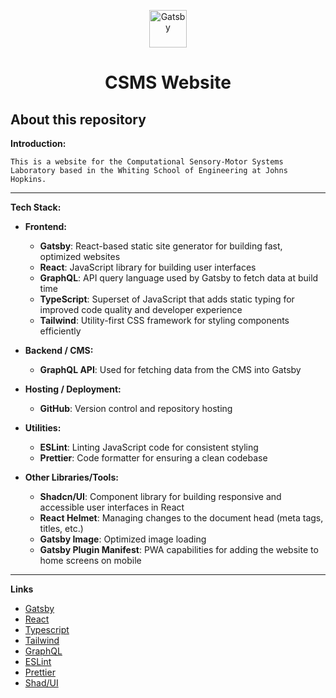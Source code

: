 <p align="center">
  <a href="https://www.gatsbyjs.com/?utm_source=starter&utm_medium=readme&utm_campaign=minimal-starter-ts">
    <img alt="Gatsby" src="https://www.gatsbyjs.com/Gatsby-Monogram.svg" width="60" />
  </a>
</p>
<h1 align="center">
  CSMS Website
</h1>

## About this repository

  **Introduction:**

    This is a website for the Computational Sensory-Motor Systems Laboratory based in the Whiting School of Engineering at Johns Hopkins.

---

**Tech Stack:**

- **Frontend:**
  - **Gatsby**: React-based static site generator for building fast, optimized websites
  - **React**: JavaScript library for building user interfaces
  - **GraphQL**: API query language used by Gatsby to fetch data at build time
  - **TypeScript**: Superset of JavaScript that adds static typing for improved code quality and developer experience
  - **Tailwind**: Utility-first CSS framework for styling components efficiently

- **Backend / CMS:**
  - **GraphQL API**: Used for fetching data from the CMS into Gatsby

- **Hosting / Deployment:**
  - **GitHub**: Version control and repository hosting

- **Utilities:**
  - **ESLint**: Linting JavaScript code for consistent styling
  - **Prettier**: Code formatter for ensuring a clean codebase

- **Other Libraries/Tools:**
  - **Shadcn/UI**: Component library for building responsive and accessible user interfaces in React
  - **React Helmet**: Managing changes to the document head (meta tags, titles, etc.)
  - **Gatsby Image**: Optimized image loading
  - **Gatsby Plugin Manifest**: PWA capabilities for adding the website to home screens on mobile

---

  **Links**

  - [Gatsby](https://www.gatsbyjs.com/docs/?utm_source=starter&utm_medium=readme&utm_campaign=minimal-starter-ts)
  - [React](https://www.gatsbyjs.com/docs/tutorial/?utm_source=starter&utm_medium=readme&utm_campaign=minimal-starter-ts)
  - [Typescript](https://www.gatsbyjs.com/docs/how-to/?utm_source=starter&utm_medium=readme&utm_campaign=minimal-starter-ts)
  - [Tailwind](https://www.gatsbyjs.com/docs/api-reference/?utm_source=starter&utm_medium=readme&utm_campaign=minimal-starter-ts)
  - [GraphQL](https://www.gatsbyjs.com/plugins?utm_source=starter&utm_medium=readme&utm_campaign=minimal-starter-ts)
  - [ESLint](https://www.gatsbyjs.com/docs/cheat-sheet/?utm_source=starter&utm_medium=readme&utm_campaign=minimal-starter-ts)
  - [Prettier](https://www.gatsbyjs.com/docs/cheat-sheet/?utm_source=starter&utm_medium=readme&utm_campaign=minimal-starter-ts)
  - [Shad/UI](https://www.gatsbyjs.com/docs/cheat-sheet/?utm_source=starter&utm_medium=readme&utm_campaign=minimal-starter-ts)


